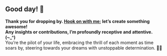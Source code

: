 <!DOCTYPE htm>
<htm>

<body>

<h2>Good day! 👋</h2>
<p>
  <strong>Thank you for dropping by. <a href ="mailto:amicableycot@gmail.com">Hook on with me</a>; let’s create something awesome!</strong><br>
  <strong>Any insights or contributions, I’m profoundly receptive and attentive. (~_^)</strong><br>
  You’re the pilot of your life, embracing the thrill of each moment as time soars by, steering towards your dreams with unstoppable determination. 🚀😄
</p>

</body>

</htm>

<!--
- **lewiskirori/lewiskirori** is a ✨ _special_ ✨ repository!
- 🔭 I’m currently working on ...
- 👯 I’m looking to collaborate on ...
- 🤔 I’m looking for help with ...
- 💬 Ask me about ...
- 📫 How to reach me: ...
- 😄 Pronouns: ...
- ⚡ Fun fact: ...
- Avant-garde || forward-looking || progressive || revolutionary || ...
- Allied: the company && affiliated || working together with && Skilled craftsmanship allied to advanced technology.
- SOftware ARchitect ASpirant.
- The Future and the Present.
-->                                                     
